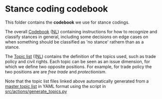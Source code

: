 # Stance coding codebook

This folder contains the **codebook** we use for stance codings. 

The overall [Codebook](codebook.md) ([NL](codebook-nl.md)) containing instructions for how to recognize and classify stances in general, including some decisions on edge cases on when something should be classified as 'no stance' rathern than as a stance.

The [Topic list](topics-en.md) (([NL](codebook-nl.md)) contains the definition of the topics used, such as trade policy and civil rights. Each topic can be seen as an issue dimension, for which we define two opposite positions. For example, for trade policy the two positions are are *free trade* and *protectionism*.   

Note that the topic list files linked above automatically generated from a [master topic list](topics.yml) in YAML format using the script in [src/actions/generate_topics.py](https://github.com/vanatteveldt/issuepositions/blob/main/src/actions/generate_topics.py)
